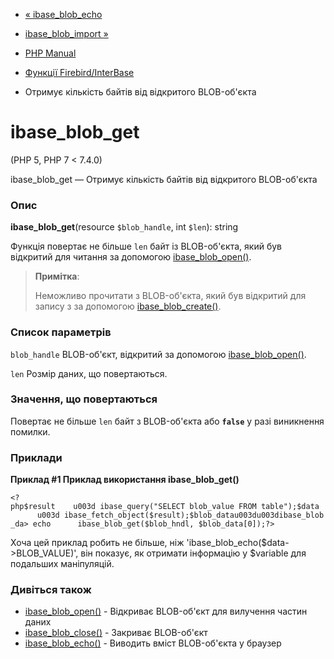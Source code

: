- [« ibase_blob_echo](function.ibase-blob-echo.md)
- [ibase_blob_import »](function.ibase-blob-import.md)

- [PHP Manual](index.md)
- [Функції Firebird/InterBase](ref.ibase.md)
- Отримує кількість байтів від відкритого BLOB-об'єкта

# ibase_blob_get

(PHP 5, PHP 7 \< 7.4.0)

ibase_blob_get — Отримує кількість байтів від відкритого BLOB-об'єкта

### Опис

**ibase_blob_get**(resource `$blob_handle`, int `$len`): string

Функція повертає не більше `len` байт із BLOB-об'єкта, який був
відкритий для читання за допомогою
[ibase_blob_open()](function.ibase-blob-open.md).

> **Примітка**:
>
> Неможливо прочитати з BLOB-об'єкта, який був відкритий для запису з
> за допомогою [ibase_blob_create()](function.ibase-blob-create.md).

### Список параметрів

`blob_handle`
BLOB-об'єкт, відкритий за допомогою
[ibase_blob_open()](function.ibase-blob-open.md).

`len`
Розмір даних, що повертаються.

### Значення, що повертаються

Повертає не більше `len` байт з BLOB-об'єкта або **`false`** у разі
виникнення помилки.

### Приклади

**Приклад #1 Приклад використання **ibase_blob_get()****

` <?php$result    u003d ibase_query("SELECT blob_value FROM table");$data       u003d ibase_fetch_object($result);$blob_datau003du003dibase_blob_da> echo      ibase_blob_get($blob_hndl, $blob_data[0]);?> `

Хоча цей приклад робить не більше, ніж
'ibase_blob_echo($data-\>BLOB_VALUE)', він показує, як отримати
інформацію у $variable для подальших маніпуляцій.

### Дивіться також

- [ibase_blob_open()](function.ibase-blob-open.md) - Відкриває
BLOB-об'єкт для вилучення частин даних
- [ibase_blob_close()](function.ibase-blob-close.md) - Закриває
BLOB-об'єкт
- [ibase_blob_echo()](function.ibase-blob-echo.md) - Виводить
вміст BLOB-об'єкта у браузер
